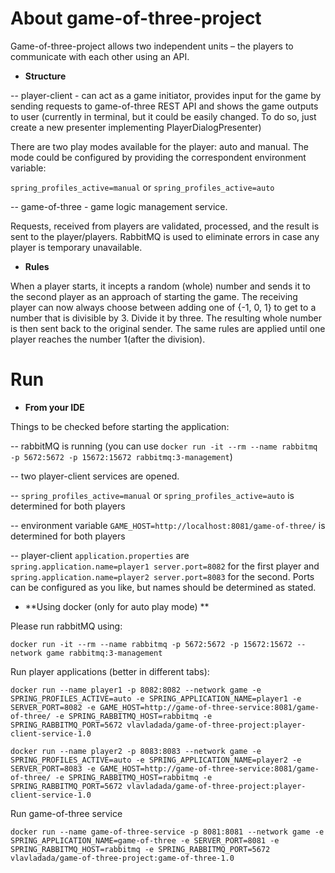# About game-of-three-project

Game-of-three-project allows two independent units – the players to communicate with each other using an API.

* **Structure**

 -- player-client - can act as a game initiator, provides input for the game by sending requests to game-of-three REST API and shows the game outputs to user (currently in terminal, but it could be easily changed. To do so, just create a new presenter implementing PlayerDialogPresenter)

There are two play modes available for the player: auto and manual. 
The mode could be configured by providing the correspondent environment variable: 

`spring_profiles_active=manual` or `spring_profiles_active=auto`

-- game-of-three - game logic management service. 
  
Requests, received from players are validated, processed, and the result is sent to the player/players. RabbitMQ is used to eliminate errors in case any player is temporary unavailable.

* **Rules**
  
When a player starts, it incepts a random (whole) number and sends it to the second
  player as an approach of starting the game. The receiving player can now always choose
  between adding one of {-1, 0, 1} to get to a number that is divisible by 3. Divide it by three. The
  resulting whole number is then sent back to the original sender.
  The same rules are applied until one player reaches the number 1(after the division).

# Run

* **From your IDE**

Things to be checked before starting the application:

-- rabbitMQ is running (you can use `docker run -it --rm --name rabbitmq -p 5672:5672 -p 15672:15672 rabbitmq:3-management`)

-- two player-client services are opened. 

-- `spring_profiles_active=manual` or `spring_profiles_active=auto` is determined for both players 

-- environment variable `GAME_HOST=http://localhost:8081/game-of-three/` is determined for both players

-- player-client `application.properties` are `spring.application.name=player1
server.port=8082` for the first player and `spring.application.name=player2
server.port=8083` for the second.  Ports can be configured as you like, but names should be determined as stated.

* **Using docker (only for auto play mode) **

Please run rabbitMQ using: 

`docker run -it --rm --name rabbitmq -p 5672:5672 -p 15672:15672 --network game rabbitmq:3-management`

Run player applications (better in different tabs):

`docker run --name player1 -p 8082:8082 --network game -e SPRING_PROFILES_ACTIVE=auto -e SPRING_APPLICATION_NAME=player1 -e SERVER_PORT=8082 -e GAME_HOST=http://game-of-three-service:8081/game-of-three/ -e SPRING_RABBITMQ_HOST=rabbitmq -e SPRING_RABBITMQ_PORT=5672 vlavladada/game-of-three-project:player-client-service-1.0`


`docker run --name player2 -p 8083:8083 --network game -e SPRING_PROFILES_ACTIVE=auto -e SPRING_APPLICATION_NAME=player2 -e SERVER_PORT=8083 -e GAME_HOST=http://game-of-three-service:8081/game-of-three/ -e SPRING_RABBITMQ_HOST=rabbitmq -e SPRING_RABBITMQ_PORT=5672 vlavladada/game-of-three-project:player-client-service-1.0`

Run game-of-three service

`docker run --name game-of-three-service -p 8081:8081 --network game -e SPRING_APPLICATION_NAME=game-of-three -e SERVER_PORT=8081 -e SPRING_RABBITMQ_HOST=rabbitmq -e SPRING_RABBITMQ_PORT=5672 vlavladada/game-of-three-project:game-of-three-1.0`